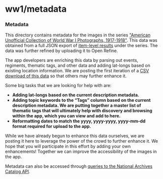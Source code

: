 # ww1/metadata

### Metadata

This directory contains metadata for the images in the series ["American Unofficial Collection of World War I Photographs, 1917-1918"](https://catalog.archives.gov/id/533461). This data was obtained from a full JSON export of [item-level results](https://catalog.archives.gov/search?q=*:*&f.ancestorNaIds=533461&sort=naIdSort%20asc&f.level=item) under the series. The data was further refined by uploading it to Open Refine.

The app developers are enriching this data by parsing out events, regiments, thematic tags, and other data and adding lat-longs based on existing location information. We are posting the first iteration of a [CSV download of this data](https://github.com/usnationalarchives/wartime-films-project/blob/master/ww1/metadata/165-ww-catalog-metadata-for-Historypin.csv) so that others may further enhance it. 

Some big tasks that we are looking for help with are:
* __Adding lat-longs based on the current description metadata.__
* __Adding topic keywords to the “Tags” column based on the current description metadata. We are putting together a master list of thematic tags that will ultimately help with discovery and browsing within the app, which you can view and add to here.__
* __Reformatting dates to match the yyyy, yyyy-yyyy, yyyy-mm-dd format required for upload to the app.__

While we have already begun to enhance this data ourselves, we are posting it here to leverage the power of the crowd to further enhance it. We hope that you will participate in this effort by adding your own enhancements! Together we can improve the accessibility of the images in the app.

Metadata can also be accessed through [queries to the National Archives Catalog API](https://github.com/usnationalarchives/Wartime-Films-Project/tree/master/ww1#national-archives-catalog-api).
